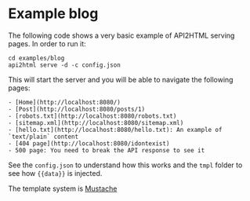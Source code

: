 # Example blog

The following code shows a very basic example of API2HTML serving pages. In order to run it:

	cd examples/blog
	api2html serve -d -c config.json

This will start the server and you will be able to navigate the following pages:

	- [Home](http://localhost:8080/)
	- [Post](http://localhost:8080/posts/1)
	- [robots.txt](http://localhost:8080/robots.txt)
	- [sitemap.xml](http://localhost:8080/sitemap.xml)
	- [hello.txt](http://localhost:8080/hello.txt): An example of `text/plain` content
	- [404 page](http://localhost:8080/idontexist)
	- 500 page: You need to break the API response to see it

See the `config.json` to understand how this works and the `tmpl` folder to see how `{{data}}` is injected.

The template system is [Mustache](https://mustache.github.io)
